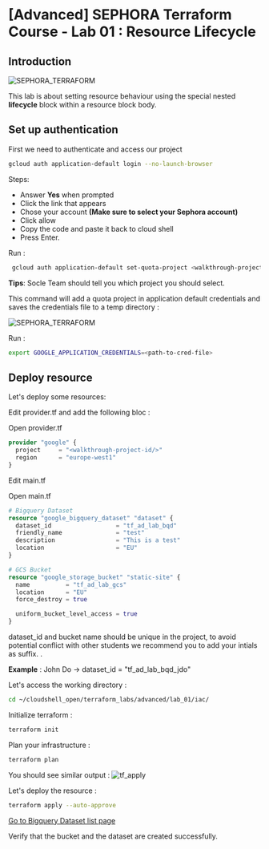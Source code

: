# [Advanced] SEPHORA Terraform Course - Lab 01 : Resource Lifecycle
## Introduction
![SEPHORA_TERRAFORM](https://storage.googleapis.com/s4a-shared-terraform-gcs-lab-materials/sephora_terraform_bw.png)

This lab is about setting resource behaviour using the special nested **lifecycle** block within a resource block body.

## Set up authentication

  First we need to authenticate and access our project
  ```bash
  gcloud auth application-default login --no-launch-browser
  ```
  Steps:
   - Answer **Yes** when prompted
   - Click the link that appears
   - Chose your account **(Make sure to select your Sephora account)**
   - Click allow
   - Copy the code and paste it back to cloud shell
   - Press Enter.

   <walkthrough-project-setup></walkthrough-project-setup>

  Run :
  ```bash
   gcloud auth application-default set-quota-project <walkthrough-project-id/>
  ```
  **Tips**: Socle Team should tell you which project you should select.

  This command will add a quota project in application default credentials and saves the credentials file to a temp directory :

  ![SEPHORA_TERRAFORM](https://storage.googleapis.com/s4a-shared-terraform-gcs-lab-materials/cred_path.png)

  Run :
  ```bash
  export GOOGLE_APPLICATION_CREDENTIALS=<path-to-cred-file>
  ```

## Deploy resource
Let's deploy some resources:

Edit provider.tf and add the following bloc :

<walkthrough-editor-open-file
    filePath="cloudshell_open/terraform_labs/advanced/lab_01/iac/provider.tf">
    Open provider.tf
</walkthrough-editor-open-file>

```tf
provider "google" {
  project     = "<walkthrough-project-id/>"
  region      = "europe-west1"
}
```

Edit main.tf

<walkthrough-editor-open-file
    filePath="cloudshell_open/terraform_labs/advanced/lab_01/iac/main.tf">
    Open main.tf
</walkthrough-editor-open-file>

```tf
# Bigquery Dataset
resource "google_bigquery_dataset" "dataset" {
  dataset_id                  = "tf_ad_lab_bqd"
  friendly_name               = "test"
  description                 = "This is a test"
  location                    = "EU"
}

# GCS Bucket
resource "google_storage_bucket" "static-site" {
  name          = "tf_ad_lab_gcs"
  location      = "EU"
  force_destroy = true

  uniform_bucket_level_access = true
}
```

dataset_id and bucket name should be unique in the project, to avoid potential conflict with other students we recommend you to add your intials as suffix.
.

__Example__ : John Do -> dataset_id = "tf_ad_lab_bqd_jdo"

Let's access the working directory :
```bash
cd ~/cloudshell_open/terraform_labs/advanced/lab_01/iac/
```
Initialize terraform :
```bash
terraform init
```
Plan your infrastructure :
```bash
terraform plan
```
You should see similar output :
![tf_apply](https://storage.googleapis.com/s4a-shared-terraform-gcs-lab-materials/tf_apply.png)

Let's deploy the resource :
```bash
terraform apply --auto-approve
```
[Go to Bigquery Dataset list page](https://console.cloud.google.com/bigquery?referrer=search&orgonly=true&project=<walkthrough-project-id/>)

Verify that the bucket and the dataset are created successfully.
